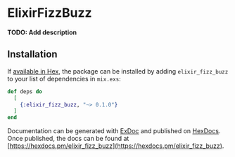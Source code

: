# ElixirFizzBuzz

**TODO: Add description**

## Installation

If [available in Hex](https://hex.pm/docs/publish), the package can be installed
by adding `elixir_fizz_buzz` to your list of dependencies in `mix.exs`:

```elixir
def deps do
  [
    {:elixir_fizz_buzz, "~> 0.1.0"}
  ]
end
```

Documentation can be generated with [ExDoc](https://github.com/elixir-lang/ex_doc)
and published on [HexDocs](https://hexdocs.pm). Once published, the docs can
be found at [https://hexdocs.pm/elixir_fizz_buzz](https://hexdocs.pm/elixir_fizz_buzz).

